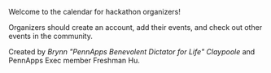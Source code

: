 Welcome to the calendar for hackathon organizers!

Organizers should create an account, add their events, and check out other events in the community.

Created by *Brynn "PennApps Benevolent Dictator for Life" Claypoole* and PennApps Exec member Freshman Hu.
